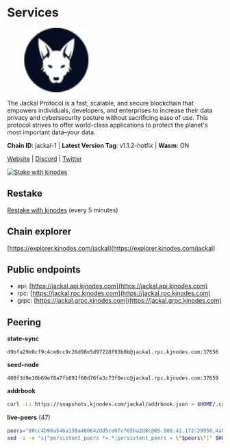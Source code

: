 # Services

<figure><img src="https://raw.githubusercontent.com/kj89/cosmos-images/main/logos/jackal.png" width="150" alt=""><figcaption></figcaption></figure>

The Jackal Protocol is a fast, scalable, and secure blockchain that empowers  individuals, developers, and enterprises to increase their data privacy and  cybersecurity posture without sacrificing ease of use. This protocol strives  to offer world-class applications to protect the planet's most important data–your data.

**Chain ID**: jackal-1 | **Latest Version Tag**: v1.1.2-hotfix | **Wasm**: ON

[Website](https://jackalprotocol.com) | [Discord](https://discord.com/invite/5GKym3p6rj) | [Twitter](https://twitter.com/Jackal_Protocol)

[![Stake with kjnodes](https://i.ibb.co/cr44Q8j/button-stake-with-kjnodes.png)](https://restake.app/jackal/jklvaloper1tr3wm3mdkz0tda6t7vavqnn7fe2g4un0f67xmt)

## Restake

[Restake with kjnodes](https://restake.app/jackal/jklvaloper1tr3wm3mdkz0tda6t7vavqnn7fe2g4un0f67xmt) (every 5 minutes)
## Chain explorer
[https://explorer.kjnodes.com/jackal](https://explorer.kjnodes.com/jackal)

## Public endpoints

* api: [https://jackal.api.kjnodes.com](https://jackal.api.kjnodes.com)
* rpc: [https://jackal.rpc.kjnodes.com](https://jackal.rpc.kjnodes.com)
* grpc: [https://jackal.grpc.kjnodes.com](https://jackal.grpc.kjnodes.com)

## Peering

**state-sync**

```text
d9bfa29e0cf9c4ce0cc9c26d98e5d97228f93b0b@jackal.rpc.kjnodes.com:37656
```

**seed-node**

```text
400f3d9e30b69e78a7fb891f60d76fa3c73f0ecc@jackal.rpc.kjnodes.com:37659
```

**addrbook**
```bash
curl -Ls https://snapshots.kjnodes.com/jackal/addrbook.json > $HOME/.canine/config/addrbook.json
```

**live-peers** (47)
```bash
peers="80cc4b90a546a138a480642dd5ce0fcf65ba2d8c@65.108.41.172:29956,4a0fb6863526b3370b3f0dcba6bc2d548a363974@65.109.52.56:2506,399068f8371dce4ae5d7cd7da2c965e765e68f4b@65.108.238.102:17556,8d59eb5f7ad207e59c06620f6e9e7b6760b56211@65.108.75.107:18656,a877c11ecef83401dcc96c4499874ebc3f13367b@116.202.36.240:10756,6852add4eaa027707a6000c78ea9e7cde81b058f@18.118.26.4:26656,ebc272824924ea1a27ea3183dd0b9ba713494f83@95.214.55.198:26906,11c23c5341d0ac69f9ebb3be9afa7fe0e134ece0@94.79.54.137:28656,d9bfa29e0cf9c4ce0cc9c26d98e5d97228f93b0b@65.109.88.38:37656,289c3e984194ac2ccaa74e201147010648e90970@195.3.223.108:26656,24d557203af1734d8a9e94d1819f0920ee66845c@185.252.235.83:27656,dd3cab79ffae0aed4f519503b66e9403c69eeb14@85.237.193.101:25565,173c43436e2287f3660c344a5fd2386da4a61968@65.109.92.241:11126,ff94a29e02de8369faf37c76d3c97684bbd51bd6@185.16.38.165:17556,2bb49680d595628991383323806db3fa53d15eb5@65.109.85.170:53656,a2afb42b65da7013eca54778ce01dfb877c2a82a@154.12.227.132:37656,68b81df146d915f599775a18953bbefbd49d024a@193.70.33.64:17556,c2842c76779913e05fa4256e3caab852e1782951@202.61.194.254:60756,039a1c4f438c1ecc2dd901e7316d16fdafadfdab@104.193.254.36:27656,f7b5bc8e8eb8a954f9c36ac7c06ff7b9b847c785@167.86.82.140:46656,ee2ef67b49cbc7b4af7ff0b7321870a5d9ae69a5@65.108.138.80:17556,159834da1073b793a9f6730841d827802051ed75@198.244.178.213:26656,dd7e72f0a71476e51c0a601a40d6fc02a1ae1a95@65.108.6.45:60856,d9abd1dd5bf7c57461f0476c61e28bac879430a2@141.94.109.71:10556,dbec14a10d43c25d77ee9987a985652fa4e6344a@131.153.59.6:26656,ad8afbc89ac64db1ee99fdd904cbd48876d44b7d@195.3.222.240:26256,0faa7f1099de2e02deebe09fcb52863056333265@144.202.72.17:26616,01ab8944f1d486f8b3682a457a020dd7c386cc16@185.215.166.126:26656,fc5cfe32547c96e943d9f8e18e9904d2e639e32d@149.202.72.186:26638,4398bd773ac885b7365de3604eb487be10c54563@185.16.38.210:26906,0836e6f18a67cc6139e315f024189cb8a84f3121@95.217.0.158:26656,7751d16cfa48da0a5bea6f40e9bcc386b4c76c50@51.89.7.184:26638,46d4495643f2579573a61e181a88de3b8f0acc4f@2.139.23.24:36656,e2172f53b4c59ed157d97802dc6b5ae8b17d3bb1@109.236.81.221:46656,9bcaee1ad957fa75f60a6dd9d8870e53220794a9@104.37.187.214:60756,2a55d2e6cc5fa2dda8a484ab7d00f77f076d237f@141.95.47.216:26656,ecb163fca7436befa3a5694a7d558e89d3f04b2c@65.109.29.150:17656,d39fecbc409541de13fa644d90066d4dabe08262@95.165.89.222:24475,0841db0ae5e5443905837e196d2e1ffd31f2e480@131.153.202.81:36656,26b6255375a592c3b0664bd474a6975f468c3785@88.99.164.158:11126,a79da224ad9d4501dbf1d547986ebec55d56b951@135.181.128.114:17556,ae69a9186ee7fc09d4c46e76ee0ebea537171937@94.130.137.122:33656,55df88ae25223565af42ccd6b3b558b8e70bba31@213.239.216.252:26656,fc905fe58d36875a833202ce53759d0ae6c11435@141.95.65.26:48656,ac6e9b3fc2d18f51aa8d6f98bae9e05acfac97e1@217.131.118.88:26656,7adbbe1a5f867a0befcf1fd94f395dd8257d718f@73.40.151.121:15656,ade4d8bc8cbe014af6ebdf3cb7b1e9ad36f412c0@135.181.5.219:17556"
sed -i -e "s|^persistent_peers *=.*|persistent_peers = \"$peers\"|" $HOME/.canine/config/config.toml
```
